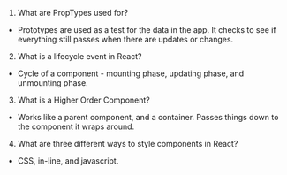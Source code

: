 1. What are PropTypes used for?
- Prototypes are used as a test for the data in the app. It checks to see if everything still passes when there are updates or changes. 
2. What is a lifecycle event in React?
- Cycle of a component - mounting phase, updating phase, and unmounting phase. 
3. What is a Higher Order Component?
- Works like a parent component, and a container. Passes things down to the component it wraps around. 
4. What are three different ways to style components in React? 
- CSS, in-line, and javascript. 